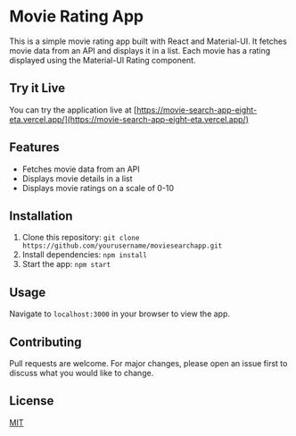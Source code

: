 # Movie Rating App

This is a simple movie rating app built with React and Material-UI. It fetches movie data from an API and displays it in a list. Each movie has a rating displayed using the Material-UI Rating component.

## Try it Live

You can try the application live at [https://movie-search-app-eight-eta.vercel.app/](https://movie-search-app-eight-eta.vercel.app/)

## Features

- Fetches movie data from an API
- Displays movie details in a list
- Displays movie ratings on a scale of 0-10

## Installation

1. Clone this repository: `git clone https://github.com/yourusername/moviesearchapp.git`
2. Install dependencies: `npm install`
3. Start the app: `npm start`

## Usage

Navigate to `localhost:3000` in your browser to view the app.

## Contributing

Pull requests are welcome. For major changes, please open an issue first to discuss what you would like to change.

## License

[MIT](https://choosealicense.com/licenses/mit/)
